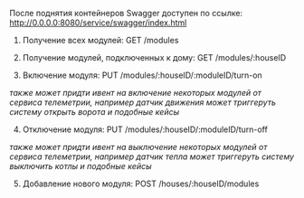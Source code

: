После поднятия контейнеров Swagger доступен по ссылке:
http://0.0.0.0:8080/service/swagger/index.html
 
1. Получение всех модулей:
GET /modules

2. Получение модулей, подключенных к дому:
GET /modules/:houseID

3. Включение модуля:
PUT /modules/:houseID/:moduleID/turn-on

<i>
также может придти ивент на включение некоторых модулей от сервиса телеметрии, 
например датчик движения может триггеруть систему открыть ворота и подобные кейсы
</i>

4. Отключение модуля:
PUT /modules/:houseID/:moduleID/turn-off

<i>
также может придти ивент на выключение некоторых модулей от сервиса телеметрии,
например датчик тепла может триггеруть систему выключить котлы и подобные кейсы
</i>

5. Добавление нового модуля:
POST /houses/:houseID/modules
